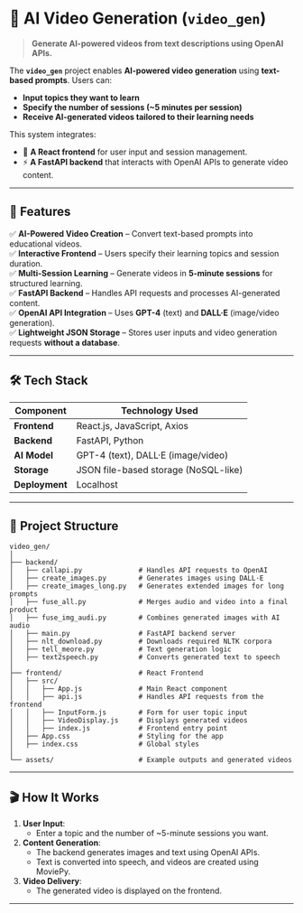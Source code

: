 

# **🎥 AI Video Generation (`video_gen`)**
> **Generate AI-powered videos from text descriptions using OpenAI APIs.**  

The **`video_gen`** project enables **AI-powered video generation** using **text-based prompts**. Users can:
- **Input topics they want to learn**
- **Specify the number of sessions (~5 minutes per session)**
- **Receive AI-generated videos tailored to their learning needs**  

This system integrates:
- 🎨 **A React frontend** for user input and session management.  
- ⚡ **A FastAPI backend** that interacts with OpenAI APIs to generate video content.  


---

## **🌟 Features**
✅ **AI-Powered Video Creation** – Convert text-based prompts into educational videos.  
✅ **Interactive Frontend** – Users specify their learning topics and session duration.  
✅ **Multi-Session Learning** – Generate videos in **5-minute sessions** for structured learning.  
✅ **FastAPI Backend** – Handles API requests and processes AI-generated content.  
✅ **OpenAI API Integration** – Uses **GPT-4** (text) and **DALL·E** (image/video generation).  
✅ **Lightweight JSON Storage** – Stores user inputs and video generation requests **without a database**.  

---

## **🛠️ Tech Stack**
| **Component**  | **Technology Used**                     |
|---------------|--------------------------------------|
| **Frontend**  | React.js, JavaScript, Axios         |
| **Backend**   | FastAPI, Python                     |
| **AI Model**  | GPT-4 (text), DALL·E (image/video)  |
| **Storage**   | JSON file-based storage (NoSQL-like) |
| **Deployment** | Localhost |

---


## **📁 Project Structure**
```
video_gen/
│
├── backend/
│   ├── callapi.py              # Handles API requests to OpenAI
│   ├── create_images.py        # Generates images using DALL·E
│   ├── create_images_long.py   # Generates extended images for long prompts
│   ├── fuse_all.py             # Merges audio and video into a final product
│   ├── fuse_img_audi.py        # Combines generated images with AI audio
│   ├── main.py                 # FastAPI backend server
│   ├── nlt_download.py         # Downloads required NLTK corpora
│   ├── tell_meore.py           # Text generation logic
│   ├── text2speech.py          # Converts generated text to speech
│
├── frontend/                   # React Frontend
│   ├── src/
│   │   ├── App.js              # Main React component
│   │   ├── api.js              # Handles API requests from the frontend
│   │   ├── InputForm.js        # Form for user topic input
│   │   ├── VideoDisplay.js     # Displays generated videos
│   │   ├── index.js            # Frontend entry point
│   ├── App.css                 # Styling for the app
│   ├── index.css               # Global styles
│
└── assets/                     # Example outputs and generated videos
```

---


## **🎬 How It Works**
1. **User Input**:
   - Enter a topic and the number of ~5-minute sessions you want.
2. **Content Generation**:
   - The backend generates images and text using OpenAI APIs.
   - Text is converted into speech, and videos are created using MoviePy.
3. **Video Delivery**:
   - The generated video is displayed on the frontend.

---



